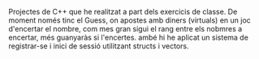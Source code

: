 Projectes de C++ que he realitzat a part dels exercicis de classe. De moment només tinc el Guess, on apostes amb diners (virtuals) en un joc d'encertar el nombre, com mes gran sigui el rang entre els nobmres a encertar, més guanyaràs si l'encertes.
ambé hi he aplicat un sistema de registrar-se i inici de sessió utilitzant structs i vectors.
